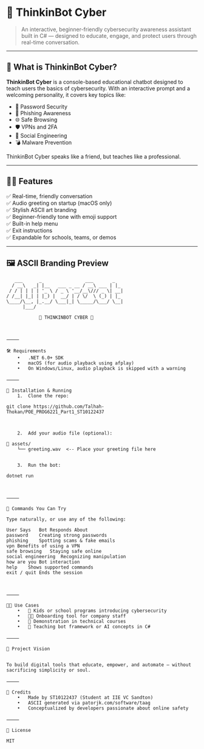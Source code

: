 # 👾 ThinkinBot Cyber

> An interactive, beginner-friendly cybersecurity awareness assistant built in C# — designed to educate, engage, and protect users through real-time conversation.

---

## 🚀 What is ThinkinBot Cyber?

**ThinkinBot Cyber** is a console-based educational chatbot designed to teach users the basics of cybersecurity. With an interactive prompt and a welcoming personality, it covers key topics like:

- 🔐 Password Security  
- 🎣 Phishing Awareness  
- 🌐 Safe Browsing  
- 🛡️ VPNs and 2FA  
- 🧠 Social Engineering  
- 💣 Malware Prevention  

ThinkinBot Cyber speaks like a friend, but teaches like a professional.

---

## 🧑‍💻 Features

✅ Real-time, friendly conversation  
✅ Audio greeting on startup (macOS only)  
✅ Stylish ASCII art branding  
✅ Beginner-friendly tone with emoji support  
✅ Built-in help menu  
✅ Exit instructions  
✅ Expandable for schools, teams, or demos

---

## 🖼️ ASCII Branding Preview

```plaintext
   ___      _                ___       _   
  / __\   _| |__   ___ _ __ / __\ ___ | |_ 
 / / | | | | '_ \ / _ \ '__/__\/// _ \| __|
/ /__| |_| | |_) |  __/ | / \/  \ (_) | |_ 
\____/\__, |_.__/ \___|_| \_____/\___/ \__|
      |___/                                

            👾 THINKINBOT CYBER 👾



⸻

🛠️ Requirements
	•	.NET 6.0+ SDK
	•	macOS (for audio playback using afplay)
	•	On Windows/Linux, audio playback is skipped with a warning

⸻

📂 Installation & Running
	1.	Clone the repo:

git clone https://github.com/Talhah-Thokan/POE_PROG6221_Part1_ST10122437



	2.	Add your audio file (optional):

📁 assets/
    └── greeting.wav  <-- Place your greeting file here


	3.	Run the bot:

dotnet run



⸻

💬 Commands You Can Try

Type naturally, or use any of the following:

User Says	Bot Responds About
password	Creating strong passwords
phishing	Spotting scams & fake emails
vpn	Benefits of using a VPN
safe browsing	Staying safe online
social engineering	Recognizing manipulation
how are you	Bot interaction
help	Shows supported commands
exit / quit	Ends the session



⸻

👨‍🏫 Use Cases
	•	🚸 Kids or school programs introducing cybersecurity
	•	👩‍💻 Onboarding tool for company staff
	•	🧪 Demonstration in technical courses
	•	🧠 Teaching bot framework or AI concepts in C#

⸻

🧠 Project Vision


To build digital tools that educate, empower, and automate — without sacrificing simplicity or soul.

⸻

🙌 Credits
	•	Made by ST10122437 (Student at IIE VC Sandton)
	•	ASCII generated via patorjk.com/software/taag
	•	Conceptualized by developers passionate about online safety

⸻

📃 License

MIT
